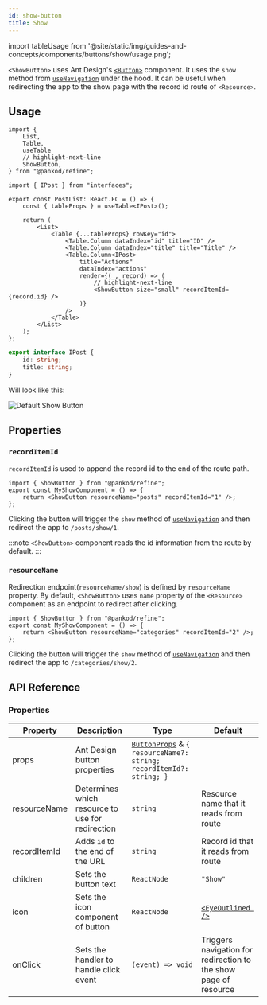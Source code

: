 ```yaml
---
id: show-button
title: Show
---
```


import tableUsage from '@site/static/img/guides-and-concepts/components/buttons/show/usage.png';

`<ShowButton>` uses Ant Design's [`<Button>`](https://ant.design/components/button/) component. It uses the `show` method from [`useNavigation`](/api-references/hooks/navigation/useNavigation.md) under the hood. It can be useful when redirecting the app to the show page with the record id route of `<Resource>`.

## Usage

```tsx
import {
    List,
    Table,
    useTable
    // highlight-next-line
    ShowButton,
} from "@pankod/refine";

import { IPost } from "interfaces";

export const PostList: React.FC = () => {
    const { tableProps } = useTable<IPost>();
    
    return (
        <List>
            <Table {...tableProps} rowKey="id">
                <Table.Column dataIndex="id" title="ID" />
                <Table.Column dataIndex="title" title="Title" />
                <Table.Column<IPost>
                    title="Actions"
                    dataIndex="actions"
                    render={(_, record) => (
                        // highlight-next-line
                        <ShowButton size="small" recordItemId={record.id} />
                    )}
                />
            </Table>
        </List>
    );
};
```

```ts
export interface IPost {
    id: string;
    title: string;
}
```

Will look like this:

<div>
    <img src={tableUsage} alt="Default Show Button" />
</div>

## Properties

### `recordItemId`

`recordItemId` is used to append the record id to the end of the route path.

```tsx
import { ShowButton } from "@pankod/refine";
export const MyShowComponent = () => {
    return <ShowButton resourceName="posts" recordItemId="1" />;
};
```

Clicking the button will trigger the `show` method of [`useNavigation`](/api-references/hooks/navigation/useNavigation.md) and then redirect the app to `/posts/show/1`.

:::note
`<ShowButton>` component reads the id information from the route by default.
:::

### `resourceName`

Redirection endpoint(`resourceName/show`) is defined by `resourceName` property. By default, `<ShowButton>` uses `name` property of the `<Resource>` component as an endpoint to redirect after clicking.

```tsx
import { ShowButton } from "@pankod/refine";
export const MyShowComponent = () => {
    return <ShowButton resourceName="categories" recordItemId="2" />;
};
```

Clicking the button will trigger the `show` method of [`useNavigation`](/api-references/hooks/navigation/useNavigation.md) and then redirect the app to `/categories/show/2`.

## API Reference

### Properties

| Property     | Description                                   | Type                                                                                                             | Default                                                       |
| ------------ | --------------------------------------------- | ---------------------------------------------------------------------------------------------------------------- | ------------------------------------------------------------- |
| props        | Ant Design button properties                     | [`ButtonProps`](https://ant.design/components/button/#API) & `{ resourceName?: string; recordItemId?: string; }` |                                                               |
| resourceName | Determines which resource to use for redirection | `string`                                                                                                         | Resource name that it reads from route                        |
| recordItemId | Adds `id` to the end of the URL                | `string`                                                                                                         | Record id that it reads from route                            |
| children     | Sets the button text                           | `ReactNode`                                                                                                      | `"Show"`                                                      |
| icon         | Sets the icon component of button              | `ReactNode`                                                                                                      | [`<EyeOutlined />`](https://ant.design/components/icon/)      |
| onClick      | Sets the handler to handle click event         | `(event) => void`                                                                                                | Triggers navigation for redirection to the show page of resource |
